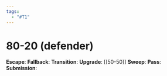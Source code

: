 ```yaml
---
tags:
  - "#T1"
---
```


# 80-20 (defender)

**Escape**:
**Fallback**:
**Transition**:
**Upgrade**:
[[50-50]]
**Sweep**:
**Pass**:
**Submission**:
